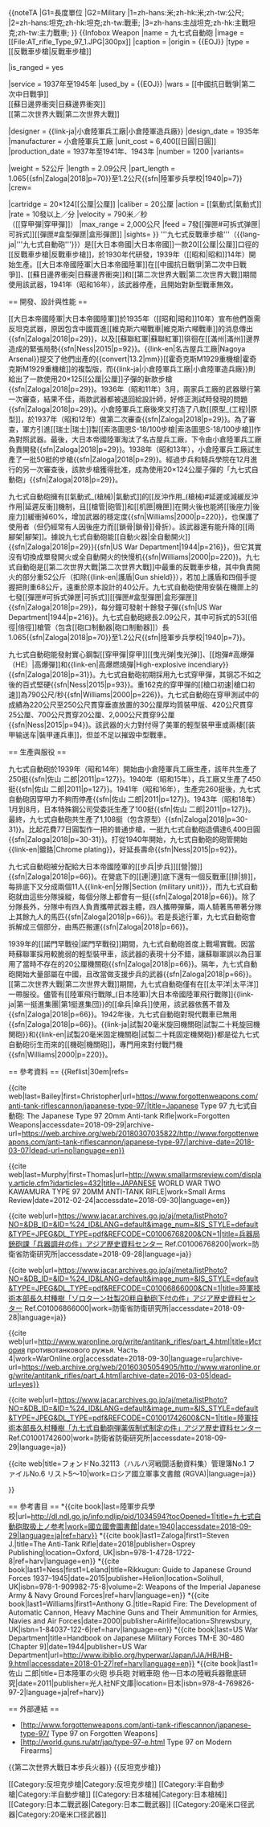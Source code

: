 {{noteTA
|G1=長度單位
|G2=Military
|1=zh-hans:米;zh-hk:米;zh-tw:公尺;
|2=zh-hans:坦克;zh-hk:坦克;zh-tw:戰車;
|3=zh-hans:主战坦克;zh-hk:主戰坦克;zh-tw:主力戰車;
}}
{{Infobox Weapon
|name            = 九七式自動砲
|image           = [[File:AT_rifle_Type_97_1.JPG|300px]]
|caption         = 
|origin          = {{EOJ}}
|type            = [[反戰車步槍|反戰車步槍]]
<!-- Type selection -->
|is_ranged       = yes
<!-- Service history -->
|service         = 1937年至1945年
|used_by         = {{EOJ}}
|wars            = [[中國抗日戰爭|第二次中日戰爭]]<br />[[蘇日邊界衝突|日蘇邊界衝突]]<br />[[第二次世界大戰|第二次世界大戰]]
<!-- Production history -->
|designer        = {{link-ja|小倉陸軍兵工廠|小倉陸軍造兵廠}}
|design_date     = 1935年
|manufacturer    = 小倉陸軍兵工廠
|unit_cost       = 6,400[[日圓|日圓]]
|production_date = 1937年至1941年、1943年
|number          = 1200
|variants= 
<!-- General specifications -->
|weight          = 52公斤
|length          = 2.09公尺
|part_length     = 1.065{{sfn|Zaloga|2018|p=70}}至1.2公尺{{sfn|陸軍步兵學校|1940|p=7}}
|crew=
<!-- Ranged weapon specifications --> 
|cartridge       = 20×124[[公厘|公厘]]<ref name="Forgotten Weapons"/><ref name="Small Arms Review"/>
|caliber         = 20公厘
|action          = [[氣動式|氣動式]]
|rate            = 10發以上／分
|velocity        = 790米／秒<br />（[[穿甲彈|穿甲彈]]）
|max_range       = 2,000公尺
|feed            = 7發[[彈匣#可拆式弹匣|可拆式]][[彈匣#盒型彈匣|盒形彈匣]]
|sights= 
}}
'''九七式反戰車步槍'''（{{lang-ja|'''九七式自動砲'''}}）是[[大日本帝國|大日本帝國]]一款20[[公厘|公厘]]口徑的[[反戰車步槍|反戰車步槍]]，於1930年代研發，1939年（[[昭和|昭和]]14年）開始生產。[[大日本帝國陸軍|大日本帝國陸軍]]在[[中國抗日戰爭|第二次中日戰爭]]、[[蘇日邊界衝突|日蘇邊界衝突]]和[[第二次世界大戰|第二次世界大戰]]期間使用該武器，1941年（昭和16年），該武器停產，且開始對新型戰車無效。

== 開發、設計與性能 ==

[[大日本帝國陸軍|大日本帝國陸軍]]於1935年（[[昭和|昭和]]10年）宣布他們亟需反坦克武器，原因包含中國買進[[維克斯六噸戰車|維克斯六噸戰車]]的消息傳出{{sfn|Zaloga|2018|p=29}}，以及[[蘇聯紅軍|蘇聯紅軍]]徘徊在[[滿州|滿州]]邊界造成的緊張局勢{{sfn|Ness|2015|p=92}}。{{link-en|名古屋兵工廠|Nagoya Arsenal}}提交了他們出產的{{convert|13.2|mm}}[[霍奇克斯M1929重機槍|霍奇克斯M1929重機槍]]的複製版，而{{link-ja|小倉陸軍兵工廠|小倉陸軍造兵廠}}則給出了一款使用20×125[[公厘|公厘]]子彈的新款步槍{{sfn|Zaloga|2018|p=29}}。1936年（昭和11年）3月，兩家兵工廠的武器舉行第一次審查，結果不佳，兩款武器都被退回給設計師，好修正測試時發現的問題{{sfn|Zaloga|2018|p=29}}。小倉陸軍兵工廠後來又打造了八款[[原型_(工程)|原型]]，於1937年（昭和12年）做第二次審查{{sfn|Zaloga|2018|p=29}}。為了審查，軍方引進[[瑞士|瑞士]]製[[索洛圖恩S-18/100步槍|索洛圖恩S-18/100步槍]]作為對照武器<ref name="防衛省防衛研究所"/><ref name="防衛省防衛研究所2"/>。最後，大日本帝國陸軍淘汰了名古屋兵工廠，下令由小倉陸軍兵工廠負責開發{{sfn|Zaloga|2018|p=29}}。1938年（昭和13年），小倉陸軍兵工廠試生產了一批50挺的步槍{{sfn|Zaloga|2018|p=29}}。經過步兵和騎兵學院在12月進行的另一次審查後，該款步槍獲得批准，成為使用20×124公厘子彈的「九七式自動砲」<ref name="Forgotten Weapons"/><ref name="Small Arms Review"/>{{sfn|Zaloga|2018|p=29}}。

九七式自動砲擁有[[氣動式_(槍械)|氣動式]]的[[反沖作用_(槍械)#延遲或減緩反沖作用|延遲反衝]]機制，且[[槍管|砲管]]和[[机匣|機匣]]在開火後也能將[[後座力|後座力]]緩衝掉60%，增加武器的穩定度{{sfn|Williams|2000|p=220}}<ref name="WarOnline.org"/>，也保護了使用者（但仍經常有人因後座力而[[鎖骨|鎖骨]]骨折）<ref name="WarOnline.org"/>。該武器還有能升降的[[兩腳架|腳架]]<ref name="WarOnline.org"/>。據說九七式自動砲能[[自動火器|全自動開火]]{{sfn|Zaloga|2018|p=29}}{{sfn|US War Department|1944|p=216}}，但它其實沒有切換成單發開火或全自動開火的快慢机{{sfn|Williams|2000|p=220}}。九七式自動砲是[[第二次世界大戰|第二次世界大戰]]中最重的反戰車步槍，其中負責開火的部分重52公斤（扣除{{link-en|護盾|Gun shield}}），若加上護盾和四個手提握把則重68公斤，遠重於原本設計的40公斤。九七式自動砲使用安裝在機匣上的七發[[彈匣#可拆式弹匣|可拆式]][[彈匣#盒型彈匣|盒形彈匣]]{{sfn|Zaloga|2018|p=29}}，每分鐘可發射十餘發子彈{{sfn|US War Department|1944|p=216}}。九七式自動砲總長2.09公尺，其中可拆式的53[[倍徑|倍徑]]槍管（包含[[砲口制動器|砲口制動器]]）長1.065{{sfn|Zaloga|2018|p=70}}至1.2公尺{{sfn|陸軍步兵學校|1940|p=7}}。

九七式自動砲能發射實心鋼製[[穿甲彈|穿甲]][[曳光弹|曳光弹]]、[[炮彈#高爆彈（HE）|高爆彈]]和{{link-en|高爆燃燒彈|High-explosive incendiary}}{{sfn|Zaloga|2018|p=31}}。九七式自動砲初期採用九七式穿甲彈，其钢芯不如之後的百式堅硬{{sfn|Ness|2015|p=93}}。重162克的穿甲彈的[[槍口初速|槍口初速]]為790公尺/秒{{sfn|Williams|2000|p=226}}。九七式自動砲在穿甲測試中的成績為220公尺至250公尺貫穿垂直放置的30公厘厚均質裝甲版、420公尺貫穿25公厘、700公尺貫穿20公厘、2,000公尺貫穿9公厘{{sfn|Ness|2015|p=94}}<ref name="防衛省防衛研究所3"/>。該武器的火力對付得了美軍的輕型裝甲車或兩棲[[装甲输送车|裝甲運兵車]]，但並不足以摧毀中型戰車<ref name="WarOnline.org"/>。

== 生產與服役 ==

九七式自動砲於1939年（昭和14年）開始由小倉陸軍兵工廠生產，該年共生產了250挺{{sfn|佐山 二郎|2011|p=127}}。1940年（昭和15年），兵工廠又生產了450挺{{sfn|佐山 二郎|2011|p=127}}。1941年（昭和16年），生產完260挺後，九七式自動砲因穿甲力不夠而停產{{sfn|佐山 二郎|2011|p=127}}。1943年（昭和18年）1月到8月，日本特殊鋼公司受委託生產了100挺{{sfn|佐山 二郎|2011|p=127}}。最終，九七式自動砲共生產了1,108挺（包含原型）{{sfn|Zaloga|2018|p=30-31}}。比起花費77日圓製作一把的普通步槍，一挺九七式自動砲造價達6,400日圓{{sfn|Zaloga|2018|p=30-31}}。打從1940年開始，九七式自動砲的砲管開始{{link-en|鍍鉻|Chrome plating}}，好延長壽命{{sfn|Ness|2015|p=92}}。

九七式自動砲被分配給大日本帝國陸軍的[[步兵|步兵]][[營|營]]{{sfn|Zaloga|2018|p=66}}。在營底下的[[連|連]]底下還有一個反戰車[[排|排]]，每排底下又分成兩個11人{{link-en|分隊|Section (military unit)}}，而九七式自動砲就由這些分隊操縱，每個分隊上都會有一挺{{sfn|Zaloga|2018|p=66}}。除了分隊長外，分隊中有四人負責攜帶武器主體，四人攜帶彈藥，兩人騎著馬帶著分隊上其餘九人的馬匹{{sfn|Zaloga|2018|p=66}}。若是長途行軍，九七式自動砲會拆解成三個部分，由馬匹搬運{{sfn|Zaloga|2018|p=66}}。

1939年的[[諾門罕戰役|諾門罕戰役]]期間，九七式自動砲首度上戰場實戰。因當時蘇聯軍採用較脆弱的輕型裝甲車，該武器的表現十分不錯，讓蘇聯軍誤以為日軍用了當時不存在的20公厘機關砲{{sfn|Zaloga|2018|p=66}}<ref name="RGVA"/>。隔年，九七式自動砲開始大量部屬在中國，且改當做支援步兵的武器{{sfn|Zaloga|2018|p=66}}。[[第二次世界大戰|第二次世界大戰]]期間，九七式自動砲僅有在[[太平洋|太平洋]]一帶服役<ref name="WarOnline.org"/>。儘管有[[陸軍飛行戰隊_(日本陸軍)|大日本帝國陸軍飛行戰隊]]{{link-ja|第一挺進集團|第1挺進集団}}的[[傘兵|傘兵]]使用，該武器依舊不普及{{sfn|Zaloga|2018|p=66}}。1942年後，九七式自動砲對現代戰車已無用{{sfn|Zaloga|2018|p=66}}。{{link-ja|試製20毫米旋回機關砲|試製二十粍旋回機関砲}}和{{link-en|試製20毫米固定機關砲|試製二十粍固定機関砲}}都是從九七式自動砲衍生而來的[[機砲|機關砲]]，專門用來對付戰鬥機{{sfn|Williams|2000|p=220}}。

== 參考資料 ==
{{Reflist|30em|refs=

<!--首段-->

<ref name="Forgotten Weapons">{{cite web|last=Bailey|first=Christopher|url=https://www.forgottenweapons.com/anti-tank-riflescannon/japanese-type-97/|title=Japanese Type 97 九七式自動砲: The Japanese Type 97 20mm Anti-tank Rifle|work=Forgotten Weapons|accessdate=2018-09-29|archive-url=https://web.archive.org/web/20180307035822/http://www.forgottenweapons.com/anti-tank-riflescannon/japanese-type-97/|archive-date=2018-03-07|dead-url=no|language=en}}</ref>

<ref name="Small Arms Review">{{cite web|last=Murphy|first=Thomas|url=http://www.smallarmsreview.com/display.article.cfm?idarticles=432|title=JAPANESE WORLD WAR TWO KAWAMURA TYPE 97 20MM ANTI-TANK RIFLE|work=Small Arms Review|date=2012-02-24|accessdate=2018-09-30|language=en}}</ref>

<!--開發、設計與性能-->

<ref name="防衛省防衛研究所">{{cite web|url=https://www.jacar.archives.go.jp/aj/meta/listPhoto?NO=&DB_ID=&ID=%24_ID&LANG=default&image_num=&IS_STYLE=default&TYPE=JPEG&DL_TYPE=pdf&REFCODE=C01006768200&CN=1|title=兵器局銃砲課「兵器調弁の件」アジア歴史資料センター Ref.C01006768200|work=防衛省防衛研究所|accessdate=2018-09-28|language=ja}}</ref>

<ref name="防衛省防衛研究所2">{{cite web|url=https://www.jacar.archives.go.jp/aj/meta/listPhoto?NO=&DB_ID=&ID=%24_ID&LANG=default&image_num=&IS_STYLE=default&TYPE=JPEG&DL_TYPE=pdf&REFCODE=C01006866000&CN=1|title=陸軍技術本部長久村種樹「ゾロターン社製20粍自動砲下付の件」アジア歴史資料センター Ref.C01006866000|work=防衛省防衛研究所|accessdate=2018-09-28|language=ja}}</ref>

<ref name="WarOnline.org">{{cite web|url=http://www.waronline.org/write/antitank_rifles/part_4.html|title=История противотанкового ружья. Часть 4|work=WarOnline.org|accessdate=2018-09-30|language=ru|archive-url=https://web.archive.org/web/20160305054905/http://www.waronline.org/write/antitank_rifles/part_4.html|archive-date=2016-03-05|dead-url=yes}}</ref>

<!--生產與服役-->

<ref name="防衛省防衛研究所3">{{cite web|url=https://www.jacar.archives.go.jp/aj/meta/listPhoto?NO=&DB_ID=&ID=%24_ID&LANG=default&image_num=&IS_STYLE=default&TYPE=JPEG&DL_TYPE=pdf&REFCODE=C01001742600&CN=1|title=陸軍技術本部長久村種樹「九七式自動砲弾薬仮制式制定の件」アジア歴史資料センター Ref.C01001742600|work=防衛省防衛研究所|accessdate=2018-09-29|language=ja}}</ref>

<ref name="RGVA">{{cite web|title=フォンドNo.32113（ハルハ河戦闘活動資料集）管理簿No.1 ファイルNo.6 リスト5～10|work=ロシア國立軍事文書館 (RGVA)|language=ja}}</ref>

}}

== 參考書目 ==
*{{cite book|last=陸軍步兵學校|url=http://dl.ndl.go.jp/info:ndljp/pid/1034594?tocOpened=1|title=九七式自動砲取扱上ノ参考|work=國立國會圖書館|date=1940|accessdate=2018-09-29|language=ja|ref=harv}}
*{{cite book|last1=Zaloga|first1=Steven J.|title=The Anti-Tank Rifle|date=2018|publisher=Osprey Publishing|location=Oxford, UK|isbn=978-1-4728-1722-8|ref=harv|language=en}}
*{{cite book|last1=Ness|first1=Leland|title=Rikkugun: Guide to Japanese Ground Forces 1937–1945|date=2015|publisher=Helion|location=Solihull, UK|isbn=978-1-909982-75-8|volume=2: Weapons of the Imperial Japanese Army & Navy Ground Forces|ref=harv|language=en}}
*{{cite book|last1=Williams|first1=Anthony G.|title=Rapid Fire: The Development of Automatic Cannon, Heavy Machine Guns and Their Ammunition for Armies, Navies and Air Forces|date=2000|publisher=Airlife|location=Shrewsbury, UK|isbn=1-84037-122-6|ref=harv|language=en}}
*{{cite book|last=US War Department|title=Handbook on Japanese Military Forces TM-E 30-480 [Chapter 9]|date=1944|publisher=US War Department|url=http://www.ibiblio.org/hyperwar/Japan/IJA/HB/HB-9.html|accessdate=2018-01-27|ref=harv|language=en}}
*{{cite book|last1=佐山 二郎|title=日本陸軍の火砲 歩兵砲 対戦車砲 他―日本の陸戦兵器徹底研究|date=2011|publisher=光人社NF文庫|location=日本|isbn=978-4-769826-97-2|language=ja|ref=harv}}

== 外部連結 ==
* [http://www.forgottenweapons.com/anti-tank-riflescannon/japanese-type-97/ Type 97 on Forgotten Weapons]
* [http://world.guns.ru/atr/jap/type-97-e.html Type 97 on Modern Firearms]

{{第二次世界大戰日本步兵火器}}
{{反坦克步槍}}

[[Category:反坦克步槍|Category:反坦克步槍]]
[[Category:半自動步槍|Category:半自動步槍]]
[[Category:日本槍械|Category:日本槍械]]
[[Category:日本二戰武器|Category:日本二戰武器]]
[[Category:20毫米口径武器|Category:20毫米口径武器]]